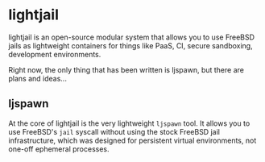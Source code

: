 # lightjail

lightjail is an open-source modular system that allows you to use FreeBSD jails as lightweight containers for things like PaaS, CI, secure sandboxing, development environments.

Right now, the only thing that has been written is ljspawn, but there are plans and ideas...

## ljspawn

At the core of lightjail is the very lightweight `ljspawn` tool.
It allows you to use FreeBSD's `jail` syscall without using the stock FreeBSD jail infrastructure, which was designed for persistent virtual environments, not one-off ephemeral processes.
